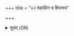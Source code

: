 +++
title = "०२ महादेवेन च क्षिप्तस्य"

+++
<details><summary>मूलम् (GR)</summary>

महादेवेन च क्षिप्तस्य  
(…) ॥ +++(see 15.16.4bcd)+++
</details>